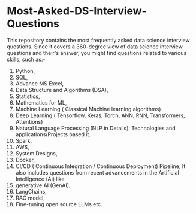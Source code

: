 # Most-Asked-DS-Interview-Questions
This repository contains the most frequently asked data science interview questions. 
Since it covers a 360-degree view of data science interview questions and their's answer, you might find questions related to various skills, such as:-
  1. Python,
  2. SQL,
  3. Advance MS Excel,
  4. Data Structure and Algorithms (DSA),
  5. Statistics,
  6. Mathematics for ML,
  7. Machine Learning ( Classical Machine learning algorithms)
  8. Deep Learning ( Tensorflow, Keras, Torch, ANN, RNN, Transformers, Attentions)
  9. Natural Language Processing (NLP in Details): Technologies and applications/Projects based it.
  10. Spark,
  11. AWS,
  12. System Designs,
  13. Docker,
  14. CI/CD ( Continuous Integration / Continuous Deployment) Pipeline,
It also includes questions from recent advancements in the Artificial Intelligence (AI) like
  15. generative AI (GenAI),
  16. LangChains,
  17. RAG model,
  18. Fine-tuning open source LLMs etc.
